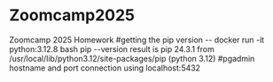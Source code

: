 # Zoomcamp2025
Zoomcamp 2025 Homework
#getting the pip version --
  docker run -it python:3.12.8 bash
  pip --version result is pip 24.3.1 from /usr/local/lib/python3.12/site-packages/pip (python 3.12)
#pgadmin hostname and port connection using localhost:5432
